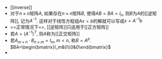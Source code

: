 - [[inverse]]
- 对于$n\times n$矩阵$A$, 如果存在$n\times n$矩阵$B$, 使得$AB=BA=I_n$, 则$B$为$A$的[[逆矩阵]], 记为$A^{-1}$. 这样对于线性方程组$Ax=b$的解就可以写成$x=A^{-1}b$
- ==正常情况下==, [[逆矩阵]]只适用于[[正方矩阵]]
- 若$A=(A^{-1})^T$, 则$A$称为[[正交矩阵]]
- 若$A_{m\times n}\cdot B_{n\times m}= I_{m}, m<n$, 称$B=A^p$. $BA=\begin{bmatrix}I_m&0\\0&0\end{bmatrix}$
-